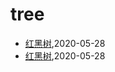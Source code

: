 # tree
* [红黑树](/2020/red-black-tree),2020-05-28
* [红黑树](/2020/2020-05-28-red-black-tree),2020-05-28
